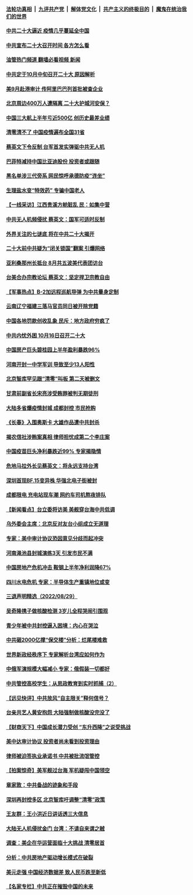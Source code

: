 ####  [法轮功真相](../../../../basic/blob/master/README.md?t=08310631) &nbsp;|&nbsp; [九评共产党](../../../../9ping.md/blob/master/README.md?t=08310631) &nbsp;|&nbsp; [解体党文化](../../../../jtdwh.md/blob/master/README.md?t=08310631)  &nbsp;|&nbsp; [共产主义的终极目的](../../../../gczydzjmd.md/blob/master/README.md?t=08310631) &nbsp;|&nbsp; [魔鬼在统治我们的世界](../../../../mgztzwmdsj.md/blob/master/README.md?t=08310631) 

#### [中共二十大逼近 疫情几乎蔓延全中国](../pages/nsc413/n13813991.md?t=08310631) 

#### [中共宣布二十大召开时间 各方怎么看](../pages/nsc413/n13813989.md?t=08310631) 

#### [油管热门频道 翻墙必看视频 新闻](http://45.76.130.85:81/youtube.html?08310631)

#### [中共定于10月中旬召开二十大 原因解析](../pages/nsc413/n13814018.md?t=08310631) 

#### [美9月赴港审计 传阿里巴巴列首批被查企业](../pages/nsc413/n13813987.md?t=08310631) 

#### [北京周边400万人遭隔离 二十大护城河安保？](../pages/nsc413/n13813870.md?t=08310631) 

#### [中国三大航上半年亏近500亿 创历史最差业绩](../pages/nsc413/n13813972.md?t=08310631) 

#### [清零清不了 中国疫情遍布全国31省](../pages/nsc413/n13813867.md?t=08310631) 

#### [蔡英文下令反制 台军首发实弹驱中共无人机](../pages/nsc413/n13813905.md?t=08310631) 

#### [巴菲特减持中国比亚迪股份 投资者或跟随](../pages/nsc413/n13813939.md?t=08310631) 

#### [黑名单涉三代旁系 网民惊呼承德防疫“连坐”](../pages/nsc413/n13813684.md?t=08310631) 

#### [生理盐水变“特效药” 专骗中国老人](../pages/nsc413/n13813910.md?t=08310631) 

#### [【一线采访】江西贵溪方舱脏乱 民：如集中营](../pages/nsc413/n13813251.md?t=08310631) 

#### [中共无人机频侵扰 蔡英文：国军可适时反制](../pages/nsc413/n13813757.md?t=08310631) 

#### [外界关注的七谜底 将在中共二十大揭开](../pages/nsc413/n13813907.md?t=08310631) 

#### [二十大前中共疑为“闭关锁国”翻案 引爆网络](../pages/nsc413/n13813766.md?t=08310631) 

#### [亚利桑那州长抵台 8月共五波美代表团访台](../pages/nsc413/n13813826.md?t=08310631) 

#### [台美合办宗教论坛 蔡英文：坚定捍卫宗教自由](../pages/nsc413/n13813822.md?t=08310631) 

#### [【军事热点】B-2加远程巡航导弹 为中共量身定制](../pages/nsc413/n13813296.md?t=08310631) 

#### [云南辽宁福建三落马官员同日被开除党籍](../pages/nsc413/n13813730.md?t=08310631) 

#### [中国各地罚款创收乱象 民斥：地方政府穷疯了](../pages/nsc413/n13813735.md?t=08310631) 

#### [中共内忧外困 10月16日召开二十大](../pages/nsc413/n13813765.md?t=08310631) 

#### [中国房产巨头碧桂园上半年盈利暴跌96%](../pages/nsc413/n13813700.md?t=08310631) 

#### [河南开封一中学军训 导致至少13人阳性](../pages/nsc413/n13813702.md?t=08310631) 

#### [北京智库罕见跟“清零”叫板 第二天被删文](../pages/nsc413/n13813675.md?t=08310631) 

#### [甘肃前副省长宋亮涉受贿罪被判无期徒刑](../pages/nsc413/n13813699.md?t=08310631) 

#### [大陆多省爆疫情封城 成都封控 市民抢购](../pages/nsc413/n13813588.md?t=08310631) 

#### [《长春》入围奥斯卡 大雄作品遭中共封杀](../pages/nsc413/n13813594.md?t=08310631) 

#### [揭农信社涉贿案真相 律师担忧成第二个李庄案](../pages/nsc413/n13812915.md?t=08310631) 

#### [中国疫苗巨头净利暴跌近99% 专家揭隐情](../pages/nsc413/n13813638.md?t=08310631) 

#### [危地马拉外长见蔡英文：将永远支持台湾](../pages/nsc413/n13813624.md?t=08310631) 

#### [深圳首现BF.15变异株 华强北电子街被封](../pages/nsc413/n13813444.md?t=08310631) 

#### [成都限电 充电站现车潮 网约车司机熬夜排队](../pages/nsc413/n13813654.md?t=08310631) 

#### [【新闻看点】台立委将访美 美舰穿台海中共低调](../pages/nsc413/n13813310.md?t=08310631) 

#### [乌外委会主席：北京反对友台小组成立无道理](../pages/nsc413/n13813603.md?t=08310631) 

#### [专家：美中审计协议恐因意见分歧而起冲突](../pages/nsc413/n13813306.md?t=08310631) 

#### [河南渑池县封城演练3天 引发市民不满](../pages/nsc413/n13813454.md?t=08310631) 

#### [中国房地产危机冲击 鞍钢上半年净利润降67%](../pages/nsc413/n13813496.md?t=08310631) 


#### [四川水电危机 专家：半导体生产重镇地位或变](../pages/nsc413/n13813508.md?t=08310631) 

#### [三退声明精选（2022/08/29）](../pages/nsc413/n13813459.md?t=08310631) 

#### [吴奇隆携子做核酸检测 3岁儿全程哭闹引围观](../pages/nsc413/n13813361.md?t=08310631) 

#### [青少年被中共封控逼入困境：内心在哭泣](../pages/nsc413/n13813434.md?t=08310631) 

#### [中共砸2000亿撑“保交楼”分析：烂尾楼难救](../pages/nsc413/n13813231.md?t=08310631) 

#### [世界新政经秩序下 专家解析台湾应如何作为](../pages/nsc413/n13812997.md?t=08310631) 

#### [中俄军演规模大幅减小 专家：俄假装一切都好](../pages/nsc413/n13813314.md?t=08310631) 

#### [中共管控高校学生：从思政教育到实时抓捕（2）](../pages/nsc413/n13811640.md?t=08310631) 

#### [【远见快评】中共放风“自主限关”释何信号？](../pages/nsc413/n13813366.md?t=08310631) 

#### [台亲共艺人黄安抱怨 大陆强制做核酸没完没了](../pages/nsc413/n13813307.md?t=08310631) 

#### [【财商天下】中国成长潜力受创 “东升西降”之说受挑战](../pages/nsc413/n13813278.md?t=08310631) 

#### [美中达审计协议 投资者尚未看到投资理由](../pages/nsc413/n13813321.md?t=08310631) 

#### [律师被迫签执业承诺书 中共被批流氓管控](../pages/nsc413/n13813299.md?t=08310631) 

#### [【拍案惊奇】美军舰过台海 军机疑闯中国领空](../pages/nsc413/n13813285.md?t=08310631) 

#### [章家敦：中共备战的迹象和手段](../pages/nsc413/n13813138.md?t=08310631) 

#### [深圳再封控多区 北京智库吁调整“清零”政策](../pages/nsc413/n13813188.md?t=08310631) 

#### [王友群：王小洪近日讲话透三大信息](../pages/nsc413/n13813293.md?t=08310631) 

#### [大陆无人机侵扰金门 台湾：不请自来谓之贼](../pages/nsc413/n13813295.md?t=08310631) 

#### [调查：美企在华运营面临十大挑战 清零居首](../pages/nsc413/n13813244.md?t=08310631) 

#### [分析：中共房地产驱动增长模式在破裂](../pages/nsc413/n13813258.md?t=08310631) 

#### [美元走强 中国经济数据差 致人民币跌至新低](../pages/nsc413/n13813194.md?t=08310631) 

#### [【名家专栏】中共正在摧毁中国的未来](../pages/nsc413/n13813135.md?t=08310631) 

<img src='http://gfw-breaker.win/goodnews/indexes/nsc413.md' width='0px' height='0px'/>
